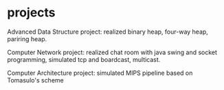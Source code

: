 # projects
Advanced Data Structure project:
  realized binary heap, four-way heap, pariring heap.

Computer Network project:
  realized chat room with java swing and socket programming, simulated tcp and boardcast, multicast.

Computer Architecture project:
  simulated MIPS pipeline based on Tomasulo's scheme
